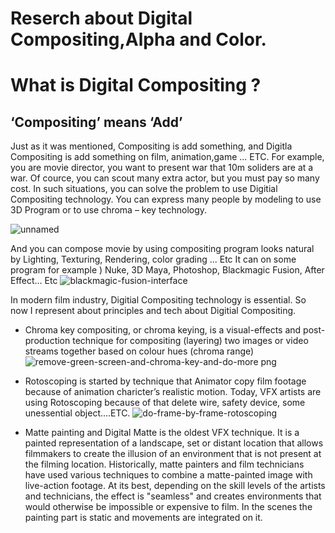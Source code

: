 # Reserch about Digital Compositing,Alpha and Color.

What is Digital Compositing ?
=============================

‘Compositing’ means ‘Add’
-------------------------
Just as it was mentioned, Compositing is add something, and Digitla Compositing is add something on film, animation,game ... ETC. 
For example, you are movie director, you want to present war that 10m soliders are at a war. 
Of cource, you can scout many extra actor, but you must pay so many cost. 
In such situations, you can solve the problem to use Digitial Compositing technology. 
You can express many people by modeling to use 3D Program or to use chroma – key technology. 

![unnamed](https://user-images.githubusercontent.com/70868719/93621900-2f1f6580-fa17-11ea-8b6c-97246d0e1ca9.jpg)

And you can compose movie by using compositing program looks natural by Lighting, Texturing, Rendering, color grading ... Etc 
It can on some program for example ) Nuke, 3D Maya, Photoshop, Blackmagic Fusion, After Effect… Etc
![blackmagic-fusion-interface](https://user-images.githubusercontent.com/70868719/93622702-8bcf5000-fa18-11ea-9ac8-2a450d527863.jpg)


In modern film industry, Digitial Compositing technology is essential. 
So now I represent about principles and tech about Digitial Compositing.


-	Chroma key compositing, or chroma keying, is a visual-effects and post-production technique for compositing (layering) two images or video streams together based on colour hues (chroma range)
![remove-green-screen-and-chroma-key-and-do-more png](https://user-images.githubusercontent.com/70868719/93623253-60993080-fa19-11ea-9d42-297a299cbf7e.jpeg)


-	Rotoscoping is started by technique that Animator copy film footage because of animation charicter’s realistic motion. Today, VFX artists are using Rotoscoping because of that delete wire, safety device, some unessential object….ETC. 
![do-frame-by-frame-rotoscoping](https://user-images.githubusercontent.com/70868719/93623291-79094b00-fa19-11ea-82b9-f24fbbf71856.jpg)

-	Matte painting and Digital Matte is the oldest VFX technique.
 It is a painted representation of a landscape, set or distant location that allows filmmakers to create the illusion of an environment that is not present at the filming location. Historically, matte painters and film technicians have used various techniques to combine a matte-painted image with live-action footage. At its best, depending on the skill levels of the artists and technicians, the effect is "seamless" and creates environments that would otherwise be impossible or expensive to film. In the scenes the painting part is static and movements are integrated on it.

